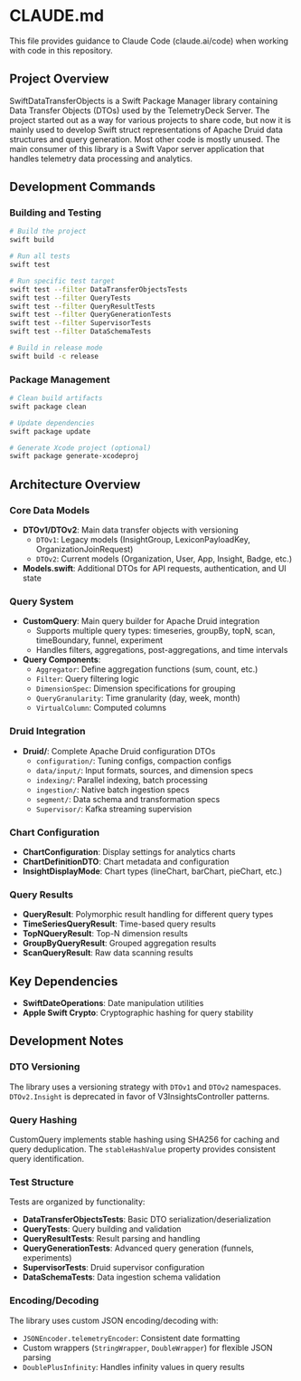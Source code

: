 # CLAUDE.md

This file provides guidance to Claude Code (claude.ai/code) when working with code in this repository.

## Project Overview

SwiftDataTransferObjects is a Swift Package Manager library containing Data Transfer Objects (DTOs) used by the TelemetryDeck Server. The project started out as a way for various projects to share code, but now it is mainly used to develop Swift struct representations of Apache Druid data structures and query generation. Most other code is mostly unused. The main consumer of this library is a Swift Vapor server application that handles telemetry data processing and analytics.

## Development Commands

### Building and Testing
```bash
# Build the project
swift build

# Run all tests
swift test

# Run specific test target
swift test --filter DataTransferObjectsTests
swift test --filter QueryTests
swift test --filter QueryResultTests
swift test --filter QueryGenerationTests
swift test --filter SupervisorTests
swift test --filter DataSchemaTests

# Build in release mode
swift build -c release
```

### Package Management
```bash
# Clean build artifacts
swift package clean

# Update dependencies
swift package update

# Generate Xcode project (optional)
swift package generate-xcodeproj
```

## Architecture Overview

### Core Data Models
- **DTOv1/DTOv2**: Main data transfer objects with versioning
  - `DTOv1`: Legacy models (InsightGroup, LexiconPayloadKey, OrganizationJoinRequest)
  - `DTOv2`: Current models (Organization, User, App, Insight, Badge, etc.)
- **Models.swift**: Additional DTOs for API requests, authentication, and UI state

### Query System
- **CustomQuery**: Main query builder for Apache Druid integration
  - Supports multiple query types: timeseries, groupBy, topN, scan, timeBoundary, funnel, experiment
  - Handles filters, aggregations, post-aggregations, and time intervals
- **Query Components**:
  - `Aggregator`: Define aggregation functions (sum, count, etc.)
  - `Filter`: Query filtering logic
  - `DimensionSpec`: Dimension specifications for grouping
  - `QueryGranularity`: Time granularity (day, week, month)
  - `VirtualColumn`: Computed columns

### Druid Integration
- **Druid/**: Complete Apache Druid configuration DTOs
  - `configuration/`: Tuning configs, compaction configs
  - `data/input/`: Input formats, sources, and dimension specs
  - `indexing/`: Parallel indexing, batch processing
  - `ingestion/`: Native batch ingestion specs
  - `segment/`: Data schema and transformation specs
  - `Supervisor/`: Kafka streaming supervision

### Chart Configuration
- **ChartConfiguration**: Display settings for analytics charts
- **ChartDefinitionDTO**: Chart metadata and configuration
- **InsightDisplayMode**: Chart types (lineChart, barChart, pieChart, etc.)

### Query Results
- **QueryResult**: Polymorphic result handling for different query types
- **TimeSeriesQueryResult**: Time-based query results
- **TopNQueryResult**: Top-N dimension results
- **GroupByQueryResult**: Grouped aggregation results
- **ScanQueryResult**: Raw data scanning results

## Key Dependencies

- **SwiftDateOperations**: Date manipulation utilities
- **Apple Swift Crypto**: Cryptographic hashing for query stability

## Development Notes

### DTO Versioning
The library uses a versioning strategy with `DTOv1` and `DTOv2` namespaces. `DTOv2.Insight` is deprecated in favor of V3InsightsController patterns.

### Query Hashing
CustomQuery implements stable hashing using SHA256 for caching and query deduplication. The `stableHashValue` property provides consistent query identification.

### Test Structure
Tests are organized by functionality:
- **DataTransferObjectsTests**: Basic DTO serialization/deserialization
- **QueryTests**: Query building and validation
- **QueryResultTests**: Result parsing and handling
- **QueryGenerationTests**: Advanced query generation (funnels, experiments)
- **SupervisorTests**: Druid supervisor configuration
- **DataSchemaTests**: Data ingestion schema validation

### Encoding/Decoding
The library uses custom JSON encoding/decoding with:
- `JSONEncoder.telemetryEncoder`: Consistent date formatting
- Custom wrappers (`StringWrapper`, `DoubleWrapper`) for flexible JSON parsing
- `DoublePlusInfinity`: Handles infinity values in query results

